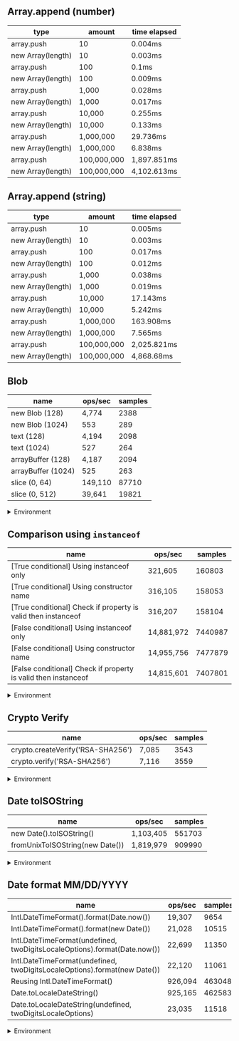 ## Array.append (number)

|type|amount|time elapsed|
|-|-|-|
array.push|10|0.004ms
new Array(length)|10|0.003ms
array.push|100|0.1ms
new Array(length)|100|0.009ms
array.push|1,000|0.028ms
new Array(length)|1,000|0.017ms
array.push|10,000|0.255ms
new Array(length)|10,000|0.133ms
array.push|1,000,000|29.736ms
new Array(length)|1,000,000|6.838ms
array.push|100,000,000|1,897.851ms
new Array(length)|100,000,000|4,102.613ms
## Array.append (string)

|type|amount|time elapsed|
|-|-|-|
array.push|10|0.005ms
new Array(length)|10|0.003ms
array.push|100|0.017ms
new Array(length)|100|0.012ms
array.push|1,000|0.038ms
new Array(length)|1,000|0.019ms
array.push|10,000|17.143ms
new Array(length)|10,000|5.242ms
array.push|1,000,000|163.908ms
new Array(length)|1,000,000|7.565ms
array.push|100,000,000|2,025.821ms
new Array(length)|100,000,000|4,868.68ms

## Blob

|name|ops/sec|samples|
|-|-|-|
|new Blob (128)|4,774|2388|
|new Blob (1024)|553|289|
|text (128)|4,194|2098|
|text (1024)|527|264|
|arrayBuffer (128)|4,187|2094|
|arrayBuffer (1024)|525|263|
|slice (0, 64)|149,110|87710|
|slice (0, 512)|39,641|19821|


<details>
<summary>Environment</summary>

* __Machine:__ linux x64 | 4 vCPUs | 7.6GB Mem
* __Run:__ Wed Sep 25 2024 19:16:36 GMT+0000 (Coordinated Universal Time)
</details>

<!--
{"environment":{"platform":"linux","arch":"x64","cpus":4,"totalMemory":7.597896575927734},"benchmarks":[{"name":"new Blob (128)","opsSec":4774.648755303772,"samples":2388},{"name":"new Blob (1024)","opsSec":553.6435631552614,"samples":289},{"name":"text (128)","opsSec":4194.627937201869,"samples":2098},{"name":"text (1024)","opsSec":527.371609304196,"samples":264},{"name":"arrayBuffer (128)","opsSec":4187.2899193756175,"samples":2094},{"name":"arrayBuffer (1024)","opsSec":525.0730758973702,"samples":263},{"name":"slice (0, 64)","opsSec":149110.32249118472,"samples":87710},{"name":"slice (0, 512)","opsSec":39641.40989797482,"samples":19821}]}-->

## Comparison using `instanceof`

|name|ops/sec|samples|
|-|-|-|
|[True conditional] Using instanceof only|321,605|160803|
|[True conditional] Using constructor name|316,105|158053|
|[True conditional] Check if property is valid then instanceof |316,207|158104|
|[False conditional] Using instanceof only|14,881,972|7440987|
|[False conditional] Using constructor name|14,955,756|7477879|
|[False conditional] Check if property is valid then instanceof |14,815,601|7407801|


<details>
<summary>Environment</summary>

* __Machine:__ linux x64 | 4 vCPUs | 7.6GB Mem
* __Run:__ Wed Sep 25 2024 19:26:24 GMT+0000 (Coordinated Universal Time)
</details>

<!--
{"environment":{"platform":"linux","arch":"x64","cpus":4,"totalMemory":7.597896575927734},"benchmarks":[{"name":"[True conditional] Using instanceof only","opsSec":321605.7440017025,"samples":160803},{"name":"[True conditional] Using constructor name","opsSec":316105.1642178422,"samples":158053},{"name":"[True conditional] Check if property is valid then instanceof ","opsSec":316207.95067146246,"samples":158104},{"name":"[False conditional] Using instanceof only","opsSec":14881972.482033422,"samples":7440987},{"name":"[False conditional] Using constructor name","opsSec":14955756.653887317,"samples":7477879},{"name":"[False conditional] Check if property is valid then instanceof ","opsSec":14815601.377640612,"samples":7407801}]}-->

## Crypto Verify

|name|ops/sec|samples|
|-|-|-|
|crypto.createVerify('RSA-SHA256')|7,085|3543|
|crypto.verify('RSA-SHA256')|7,116|3559|


<details>
<summary>Environment</summary>

* __Machine:__ linux x64 | 4 vCPUs | 7.6GB Mem
* __Run:__ Wed Sep 25 2024 19:31:15 GMT+0000 (Coordinated Universal Time)
</details>

<!--
{"environment":{"platform":"linux","arch":"x64","cpus":4,"totalMemory":7.597896575927734},"benchmarks":[{"name":"crypto.createVerify('RSA-SHA256')","opsSec":7085.240136336044,"samples":3543},{"name":"crypto.verify('RSA-SHA256')","opsSec":7116.0398441287125,"samples":3559}]}-->

## Date toISOString

|name|ops/sec|samples|
|-|-|-|
|new Date().toISOString()|1,103,405|551703|
|fromUnixToISOString(new Date())|1,819,979|909990|


<details>
<summary>Environment</summary>

* __Machine:__ linux x64 | 4 vCPUs | 7.6GB Mem
* __Run:__ Wed Sep 25 2024 19:35:57 GMT+0000 (Coordinated Universal Time)
</details>

<!--
{"environment":{"platform":"linux","arch":"x64","cpus":4,"totalMemory":7.597896575927734},"benchmarks":[{"name":"new Date().toISOString()","opsSec":1103405.655737614,"samples":551703},{"name":"fromUnixToISOString(new Date())","opsSec":1819979.1191301278,"samples":909990}]}-->

## Date format MM/DD/YYYY

|name|ops/sec|samples|
|-|-|-|
|Intl.DateTimeFormat().format(Date.now())|19,307|9654|
|Intl.DateTimeFormat().format(new Date())|21,028|10515|
|Intl.DateTimeFormat(undefined, twoDigitsLocaleOptions).format(Date.now())|22,699|11350|
|Intl.DateTimeFormat(undefined, twoDigitsLocaleOptions).format(new Date())|22,120|11061|
|Reusing Intl.DateTimeFormat()|926,094|463048|
|Date.toLocaleDateString()|925,165|462583|
|Date.toLocaleDateString(undefined, twoDigitsLocaleOptions)|23,035|11518|


<details>
<summary>Environment</summary>

* __Machine:__ linux x64 | 4 vCPUs | 7.6GB Mem
* __Run:__ Wed Sep 25 2024 19:43:03 GMT+0000 (Coordinated Universal Time)
</details>

<!--
{"environment":{"platform":"linux","arch":"x64","cpus":4,"totalMemory":7.597896575927734},"benchmarks":[{"name":"Intl.DateTimeFormat().format(Date.now())","opsSec":19307.5721055875,"samples":9654},{"name":"Intl.DateTimeFormat().format(new Date())","opsSec":21028.63166693291,"samples":10515},{"name":"Intl.DateTimeFormat(undefined, twoDigitsLocaleOptions).format(Date.now())","opsSec":22699.739543185533,"samples":11350},{"name":"Intl.DateTimeFormat(undefined, twoDigitsLocaleOptions).format(new Date())","opsSec":22120.36145634186,"samples":11061},{"name":"Reusing Intl.DateTimeFormat()","opsSec":926094.9646257048,"samples":463048},{"name":"Date.toLocaleDateString()","opsSec":925165.7594574775,"samples":462583},{"name":"Date.toLocaleDateString(undefined, twoDigitsLocaleOptions)","opsSec":23035.45180232274,"samples":11518}]}-->
